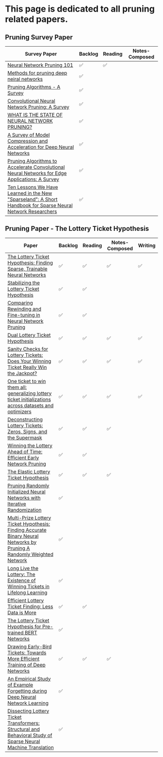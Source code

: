 # This page is dedicated to all pruning related papers. 


## Pruning Survey Paper

| Survey Paper              | Backlog | Reading | Notes-Composed | 
| ------------------------  |---------| --------| ---------------|
|[Neural Network Pruning 101](https://towardsdatascience.com/neural-network-pruning-101-af816aaea61)|:white_check_mark: |:white_check_mark:||
|[Methods for pruning deep neiral networks](http://usir.salford.ac.uk/id/eprint/64107/8/Methods_for_Pruning_Deep_Neural_Networks.pdf)| :white_check_mark: |||
|[Pruning Algorithms - A Survey](https://axon.cs.byu.edu/~martinez/classes/678/Papers/Reed_PruningSurvey.pdf)|:white_check_mark: ||| 
|[Convolutional Neural Network Pruning: A Survey](https://ieeexplore.ieee.org/stamp/stamp.jsp?tp=&arnumber=9189610)|:white_check_mark: |||
|[WHAT IS THE STATE OF NEURAL NETWORK PRUNING?](https://arxiv.org/pdf/2003.03033.pdf)|:white_check_mark: |||
|[A Survey of Model Compression and Acceleration for Deep Neural Networks](https://arxiv.org/abs/1710.09282)| :white_check_mark: |||
|[Pruning Algorithms to Accelerate Convolutional Neural Networks for Edge Applications: A Survey](https://arxiv.org/pdf/2005.04275.pdf)| :white_check_mark: |||
| [Ten Lessons We Have Learned in the New "Sparseland": A Short Handbook for Sparse Neural Network Researchers](https://arxiv.org/abs/2302.02596)|:white_check_mark: |||


## Pruning Paper - The Lottery Ticket Hypothesis 

| Paper               | Backlog | Reading | Notes-Composed | Writing |
| --------------------|---------| --------| ---------------|---------|
| [The Lottery Ticket Hypothesis: Finding Sparse, Trainable Neural Networks](https://arxiv.org/abs/1803.03635)|:white_check_mark: |:white_check_mark:|:white_check_mark:|:white_check_mark: |
| [Stabilizing the Lottery Ticket Hypothesis](https://arxiv.org/abs/1903.01611)|:white_check_mark: |:white_check_mark:|||
| [Comparing Rewinding and Fine-tuning in Neural Network Pruning](https://arxiv.org/abs/2003.02389)|:white_check_mark: |:white_check_mark:|||
| [Dual Lottery Ticket Hypothesis](https://openreview.net/forum?id=fOsN52jn25l)|:white_check_mark: |:white_check_mark:|:white_check_mark:|:white_check_mark: |
| [Sanity Checks for Lottery Tickets: Does Your Winning Ticket Really Win the Jackpot?](https://papers.nips.cc/paper/2021/hash/6a130f1dc6f0c829f874e92e5458dced-Abstract.html)|:white_check_mark: |:white_check_mark:|:white_check_mark:|:white_check_mark: |
| [One ticket to win them all: generalizing lottery ticket initializations across datasets and optimizers](https://arxiv.org/abs/1906.02773)|:white_check_mark: |:white_check_mark:|:white_check_mark:|:white_check_mark: |
| [Deconstructing Lottery Tickets: Zeros, Signs, and the Supermask](https://arxiv.org/abs/1905.01067)|:white_check_mark: |:white_check_mark:|:white_check_mark:||
| [Winning the Lottery Ahead of Time: Efficient Early Network Pruning](https://proceedings.mlr.press/v162/rachwan22a.html) |:white_check_mark: |:white_check_mark:|||
| [The Elastic Lottery Ticket Hypothesis](https://papers.nips.cc/paper/2021/hash/dfccdb8b1cc7e4dab6d33db0fef12b88-Abstract.html)|:white_check_mark: |:white_check_mark:|:white_check_mark:||
| [Pruning Randomly Initialized Neural Networks with Iterative Randomization](https://papers.nips.cc/paper/2021/hash/23e582ad8087f2c03a5a31c125123f9a-Abstract.html)|:white_check_mark: |||
| [Multi-Prize Lottery Ticket Hypothesis: Finding Accurate Binary Neural Networks by Pruning A Randomly Weighted Network](https://openreview.net/forum?id=U_mat0b9iv)|:white_check_mark: |||
| [Long Live the Lottery: The Existence of Winning Tickets in Lifelong Learning](https://openreview.net/forum?id=LXMSvPmsm0g)|:white_check_mark: || |
| [Efficient Lottery Ticket Finding: Less Data is More](https://proceedings.mlr.press/v139/zhang21c.html)|:white_check_mark: |:white_check_mark:||
| [The Lottery Ticket Hypothesis for Pre-trained BERT Networks](https://proceedings.neurips.cc/paper/2020/file/b6af2c9703f203a2794be03d443af2e3-Paper.pdf)|:white_check_mark: |||
| [Drawing Early-Bird Tickets: Towards More Efficient Training of Deep Networks](https://arxiv.org/abs/1909.11957)|:white_check_mark: |:white_check_mark:|:white_check_mark: |
| [An Empirical Study of Example Forgetting during Deep Neural Network Learning](https://arxiv.org/abs/1812.05159)|:white_check_mark: |||
| [Dissecting Lottery Ticket Transformers: Structural and Behavioral Study of Sparse Neural Machine Translation](https://aclanthology.org/2020.blackboxnlp-1.19/)|:white_check_mark: |||

